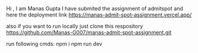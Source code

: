 Hi , I am Manas Gupta
I have submited the assignment of admitspot 
and here the deployment link
https://manas-admit-spot-assignment.vercel.app/

also if you want to run locally 
just clone this respository
https://github.com/Manas-G007/manas-admit-spot-assignment.git

run following cmds:
npm i
npm run dev
